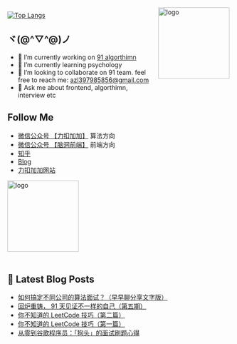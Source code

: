 <img src="https://github-readme-stats.vercel.app/api?username=azl397985856&show_icons=true" alt="logo" height="160" align="right" style="margin: 5px; margin-bottom: 20px;" />

[![Top Langs](https://github-readme-stats.vercel.app/api/top-langs/?username=azl397985856)](https://github.com/azl397985856/leetcode)

## ヾ(@^▽^@)ノ

- 🔭 I’m currently working on  [91 algorthimn](https://lucifer.ren/blog/2020/10/19/91-algo-2/)
- 🌱 I’m currently learning psychology
- 👯 I’m looking to collaborate on 91 team. feel free to reach me: azl397985856@gmail.com
- 💬 Ask me about frontend, algorthimn, interview etc

##  Follow Me

- [微信公众号 【力扣加加】](https://tva1.sinaimg.cn/large/007S8ZIlly1gfcuzagjalj30p00dwabs.jpg) 算法方向
- [微信公众号 【脑洞前端】](https://tva1.sinaimg.cn/large/007S8ZIlly1gfxro1x125j30oz0dw43s.jpg) 前端方向
- [知乎](https://www.zhihu.com/people/lu-xiao-13-70)
- [Blog](https://lucifer.ren/blog/)
- [力扣加加网站](http://leetcode-solution.cn/) 

<img src="https://github-profile-trophy.vercel.app/?username=azl397985856&theme=flat&column=7" alt="logo" height="160" align="center" style="margin: auto; margin-bottom: 20px;" />

## 📕 Latest Blog Posts

<!-- BLOG-POST-LIST:START -->
- [如何搞定不同公司的算法面试？（早早聊分享文字版）](https://lucifer.ren/blog/2021/09/02/zaozaoliao/)
- [回炉重铸， 91 天见证不一样的自己（第五期）](https://lucifer.ren/blog/2021/08/21/91algo-5/)
- [你不知道的 LeetCode 技巧（第二篇）](https://lucifer.ren/blog/2021/08/17/ydk-leetcode-2/)
- [你不知道的 LeetCode 技巧（第一篇）](https://lucifer.ren/blog/2021/08/06/ydk-leetcode/)
- [从零到谷歌程序员：「狗头」的面试刷题心得](https://lucifer.ren/blog/2021/07/29/91algo-interview-yixiao/)
<!-- BLOG-POST-LIST:END -->


